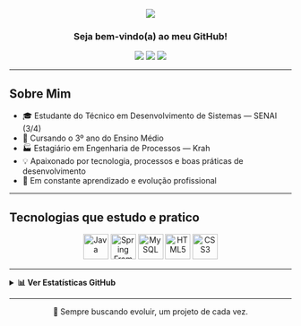 <p align="center">
  <img src="https://capsule-render.vercel.app/api?type=rect&color=1f1f1f,2c3e50&height=160&section=header&text=Carlos%20Jhonne&fontSize=42&fontColor=00FFC6&animation=fadeIn&fontAlign=50&fontAlignY=50" />
</p>

<h3 align="center">Seja bem-vindo(a) ao meu GitHub!</h3>

<div align="center">
  <a href="mailto:carlosjhonne7@gmail.com" style="text-decoration: none;">
    <img src="https://img.shields.io/badge/Gmail-D14836?style=for-the-badge&logo=gmail&logoColor=white" />
  </a>
  <a href="https://www.linkedin.com/in/carlos-jhonne/" style="text-decoration: none;">
    <img src="https://img.shields.io/badge/LinkedIn-0077B5?style=for-the-badge&logo=linkedin&logoColor=white" />
  </a>
  <a href="https://www.instagram.com/carlos_jhonness/" style="text-decoration: none;">
    <img src="https://img.shields.io/badge/Instagram-E4405F?style=for-the-badge&logo=instagram&logoColor=white" />
  </a>
</div>

---

## Sobre Mim

- 🎓 Estudante do Técnico em Desenvolvimento de Sistemas — SENAI (3/4)  
- 🎒 Cursando o 3º ano do Ensino Médio  
- 🏭 Estagiário em Engenharia de Processos — Krah  
- 💡 Apaixonado por tecnologia, processos e boas práticas de desenvolvimento  
- 🚀 Em constante aprendizado e evolução profissional  

---

## Tecnologias que estudo e pratico

<div align="center">
  <a href="https://www.google.com/search?q=o+que+é+Java" target="_blank" style="text-decoration: none;">
    <img src="https://cdn.jsdelivr.net/gh/devicons/devicon/icons/java/java-original.svg" width="45px" title="Java" />
  </a>
  <a href="https://www.google.com/search?q=o+que+é+Spring+Framework" target="_blank" style="text-decoration: none;">
    <img src="https://cdn.jsdelivr.net/gh/devicons/devicon/icons/spring/spring-original.svg" width="45px" title="Spring Framework" />
  </a>
  <a href="https://www.google.com/search?q=o+que+é+MySQL" target="_blank" style="text-decoration: none;">
    <img src="https://cdn.jsdelivr.net/gh/devicons/devicon/icons/mysql/mysql-original.svg" width="45px" title="MySQL" />
  </a>
  <a href="https://www.google.com/search?q=o+que+é+HTML5" target="_blank" style="text-decoration: none;">
    <img src="https://cdn.jsdelivr.net/gh/devicons/devicon/icons/html5/html5-original.svg" width="45px" title="HTML5" />
  </a>
  <a href="https://www.google.com/search?q=o+que+é+CSS3" target="_blank" style="text-decoration: none;">
    <img src="https://cdn.jsdelivr.net/gh/devicons/devicon/icons/css3/css3-original.svg" width="45px" title="CSS3" />
  </a>
</div>

---

<details>
  <summary><strong>📊 Ver Estatísticas GitHub</strong></summary>

  <div align="center">
    <img height="140em" src="https://github-readme-stats.vercel.app/api?username=JhonneSB&show_icons=true&theme=radical&border_radius=15&hide_title=true" alt="GitHub Stats"/>
    <img height="140em" src="https://github-readme-stats.vercel.app/api/top-langs/?username=JhonneSB&layout=compact&langs_count=6&theme=radical&border_radius=15" alt="Top Languages"/>
  </div>

</details>

---

<p align="center">🚀 Sempre buscando evoluir, um projeto de cada vez.</p>
